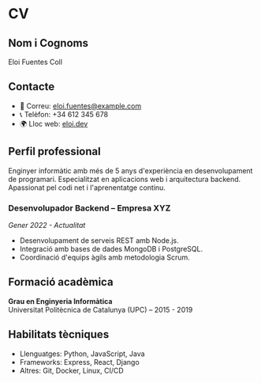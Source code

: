 # CV
## Nom i Cognoms
Eloi Fuentes Coll
## Contacte
- 📧 Correu: eloi.fuentes@example.com  
- 📞 Telèfon: +34 612 345 678  
- 🌍 Lloc web: [eloi.dev](https://eloi.dev)
## Perfil professional
Enginyer informàtic amb més de 5 anys d'experiència en desenvolupament de programari. Especialitzat en aplicacions web i arquitectura backend. Apassionat pel codi net i l'aprenentatge continu.
### Desenvolupador Backend – Empresa XYZ
*Gener 2022 - Actualitat*  
- Desenvolupament de serveis REST amb Node.js.
- Integració amb bases de dades MongoDB i PostgreSQL.
- Coordinació d'equips àgils amb metodologia Scrum.
## Formació acadèmica

**Grau en Enginyeria Informàtica**  
Universitat Politècnica de Catalunya (UPC) – 2015 - 2019
## Habilitats tècniques
- Llenguatges: Python, JavaScript, Java
- Frameworks: Express, React, Django
- Altres: Git, Docker, Linux, CI/CD